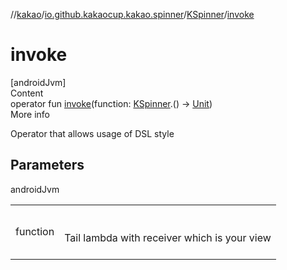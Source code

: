 //[kakao](../../../index.md)/[io.github.kakaocup.kakao.spinner](../index.md)/[KSpinner](index.md)/[invoke](invoke.md)



# invoke  
[androidJvm]  
Content  
operator fun [invoke](invoke.md)(function: [KSpinner](index.md).() -> [Unit](https://kotlinlang.org/api/latest/jvm/stdlib/kotlin/-unit/index.html))  
More info  


Operator that allows usage of DSL style



## Parameters  
  
androidJvm  
  
| | |
|---|---|
| <a name="io.github.kakaocup.kakao.spinner/KSpinner/invoke/#kotlin.Function1[io.github.kakaocup.kakao.spinner.KSpinner,kotlin.Unit]/PointingToDeclaration/"></a>function| <a name="io.github.kakaocup.kakao.spinner/KSpinner/invoke/#kotlin.Function1[io.github.kakaocup.kakao.spinner.KSpinner,kotlin.Unit]/PointingToDeclaration/"></a><br><br>Tail lambda with receiver which is your view<br><br>|
  
  



